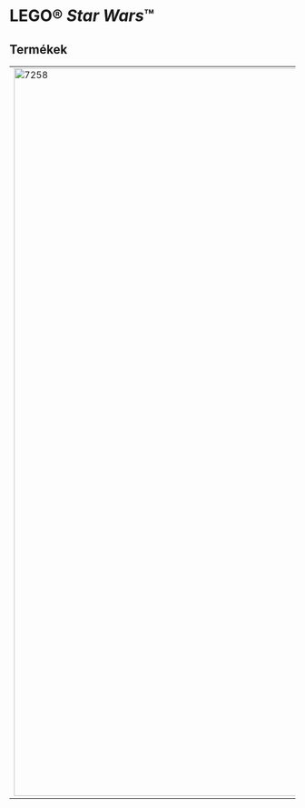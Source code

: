 <h1>LEGO® <i>Star Wars</i>™</h1>
<h2>Termékek</h2>
<table>
<tr>
<td rowspan="2"><img alt="7258" src="https://www.lego.com/cdn/product-assets/product.img.pri/7258_prod.jpg" width="1280"></td>
<td><b>7258 Wookiee™ támadás</b></td>
</tr>
<tr>
<td>Hihetetlen szárazföldi csata zajlik a Wookiee-k szülőbolygóján, a Kashyyykon. Vajon a bátor wookiee-k a sárkányrepülőjükkel segíthetnek-e a Jedi Lovagoknak visszaszerezni a galaxis feletti uralmat, vagy a Vállalati Szövetség droidjai győznek? Tartalmaz 2 Wookiee-t, 2 harci droidot és egy Pók droidot.</td>
</tr>
</table>